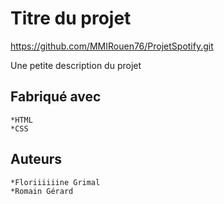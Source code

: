 # Titre du projet

https://github.com/MMIRouen76/ProjetSpotify.git

Une petite description du projet

## Fabriqué avec  
    *HTML
    *CSS

## Auteurs  
    *Floriiiiiine Grimal
    *Romain Gérard